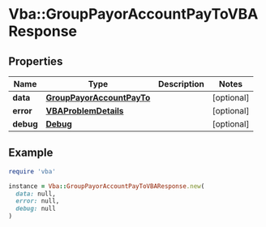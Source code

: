 # Vba::GroupPayorAccountPayToVBAResponse

## Properties

| Name | Type | Description | Notes |
| ---- | ---- | ----------- | ----- |
| **data** | [**GroupPayorAccountPayTo**](GroupPayorAccountPayTo.md) |  | [optional] |
| **error** | [**VBAProblemDetails**](VBAProblemDetails.md) |  | [optional] |
| **debug** | [**Debug**](Debug.md) |  | [optional] |

## Example

```ruby
require 'vba'

instance = Vba::GroupPayorAccountPayToVBAResponse.new(
  data: null,
  error: null,
  debug: null
)
```


